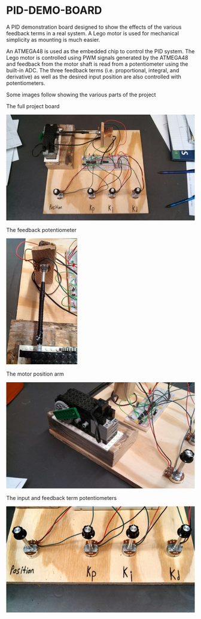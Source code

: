 PID-DEMO-BOARD
==============

A PID demonstration board designed to show the effects of the various feedback terms in a real system. A Lego motor is used for mechanical simplicity as mounting is much easier.

An ATMEGA48 is used as the embedded chip to control the PID system. The Lego motor is controlled using PWM signals generated by the ATMEGA48 and feedback from the motor shaft is read from a potentiometer using the built-in ADC. The three feedback terms (i.e. proportional, integral, and derivative) as well as the desired input position are also controlled with potentiometers.

Some images follow showing the various parts of the project

The full project board

![Full Project](https://github.com/cparadis6191/PID-DEMO-BOARD/blob/master/examples/full_project.jpg)

The feedback potentiometer

![Feedback Potentiometer](https://github.com/cparadis6191/PID-DEMO-BOARD/blob/master/examples/feedback_potentiometer.jpg)

The motor position arm

![Motor Position Arm](https://github.com/cparadis6191/PID-DEMO-BOARD/blob/master/examples/motor_position_arm.jpg)

The input and feedback term potentiometers

![Input and Feedback Terms](https://github.com/cparadis6191/PID-DEMO-BOARD/blob/master/examples/input_and_feedback_terms.jpg)
